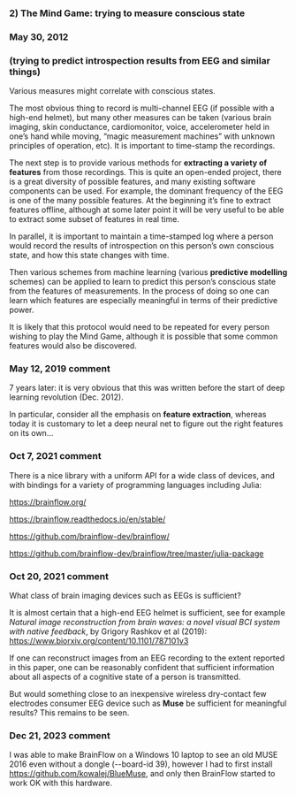 ### 2) The Mind Game: trying to measure conscious state

### May 30, 2012

### (trying to predict introspection results from EEG and similar things)

Various measures might correlate with conscious states.

The most obvious thing to record is multi-channel EEG (if possible with a high-end helmet), but many other measures can be taken (various brain imaging, skin conductance, cardiomonitor, voice, accelerometer held in one’s hand while moving, “magic measurement machines” with unknown principles of operation, etc). It is important to time-stamp the recordings.

The next step is to provide various methods for **extracting a variety of features** from those recordings. This is quite an open-ended project, there is a great diversity of possible features, and many existing software components can be used. For example, the dominant frequency of the EEG is one of the many possible features. At the beginning it’s fine to extract features offline, although at some later point it will be very useful to be able to extract some subset of features in real time.

In parallel, it is important to maintain a time-stamped log where a person would record the results of introspection on this person’s own conscious state, and how this state changes with time.

Then various schemes from machine learning (various **predictive modelling** schemes) can be applied to learn to predict this person’s conscious state from the features of measurements. In the process of doing so one can learn which features are especially meaningful in terms of their predictive power.

It is likely that this protocol would need to be repeated for every person wishing to play the Mind Game, although it is possible that some common features would also be discovered.

### May 12, 2019 comment

7 years later: it is very obvious that this was written before the start of deep learning revolution (Dec. 2012).

In particular, consider all the emphasis on **feature extraction**, whereas today it is customary to let a deep neural net to figure out the right features on its own...

### Oct 7, 2021 comment

There is a nice library with a uniform API for a wide class of devices, and with bindings for a variety of programming languages including Julia:

https://brainflow.org/

https://brainflow.readthedocs.io/en/stable/

https://github.com/brainflow-dev/brainflow/

https://github.com/brainflow-dev/brainflow/tree/master/julia-package

### Oct 20, 2021 comment

What class of brain imaging devices such as EEGs is sufficient? 

It is almost certain that a high-end EEG helmet is sufficient, see for example
_Natural image reconstruction from brain waves: a novel visual BCI system with native feedback_,
by Grigory Rashkov et al (2019): https://www.biorxiv.org/content/10.1101/787101v3

If one can reconstruct images from an EEG recording to the extent reported in this paper,
one can be reasonably confident that sufficient information about all aspects of
a cognitive state of a person is transmitted.

But would something close to an inexpensive wireless dry-contact few electrodes consumer EEG device
such as **Muse** be sufficient for meaningful results? This remains to be seen.

### Dec 21, 2023 comment

I was able to make BrainFlow on a Windows 10 laptop to see an old MUSE 2016 even without a dongle (--board-id 39),
however I had to first install https://github.com/kowalej/BlueMuse, and only then BrainFlow started to work OK
with this hardware.
